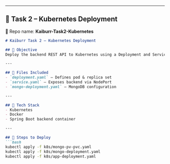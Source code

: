 
---

## 🧩 **Task 2 – Kubernetes Deployment**
📁 Repo name: **Kaiburr-Task2-Kubernetes**

```markdown
# Kaiburr Task 2 – Kubernetes Deployment

## 📌 Objective
Deploy the backend REST API to Kubernetes using a Deployment and Service.

---

## 🧱 Files Included
- `deployment.yaml` – Defines pod & replica set  
- `service.yaml` – Exposes backend via NodePort  
- `mongo-deployment.yaml` – MongoDB configuration  

---

## 🧰 Tech Stack
- Kubernetes  
- Docker  
- Spring Boot backend container  

---

## 🚀 Steps to Deploy
```bash
kubectl apply -f k8s/mongo-pv-pvc.yaml
kubectl apply -f k8s/mongo-deployment.yaml
kubectl apply -f k8s/app-deployment.yaml
